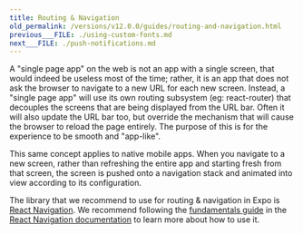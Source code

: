 ```yaml
---
title: Routing & Navigation
old_permalink: /versions/v12.0.0/guides/routing-and-navigation.html
previous___FILE: ./using-custom-fonts.md
next___FILE: ./push-notifications.md
---
```


A "single page app" on the web is not an app with a single screen, that would indeed be useless most of the time; rather, it is an app that does not ask the browser to navigate to a new URL for each new screen. Instead, a "single page app" will use its own routing subsystem (eg: react-router) that decouples the screens that are being displayed from the URL bar. Often it will also update the URL bar too, but override the mechanism that will cause the browser to reload the page entirely. The purpose of this is for the experience to be smooth and "app-like".

This same concept applies to native mobile apps. When you navigate to a new screen, rather than refreshing the entire app and starting fresh from that screen, the screen is pushed onto a navigation stack and animated into view according to its configuration.

The library that we recommend to use for routing & navigation in Expo is [React Navigation](https://github.com/react-community/react-navigation). We recommend following the [fundamentals guide](https://reactnavigation.org/docs/en/getting-started.html) in the [React Navigation documentation](https://reactnavigation.org/) to learn more about how to use it.